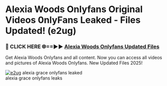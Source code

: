 # Alexia Woods Onlyfans Original Videos 0nlyFans Leaked - Files Updated! (e2ug)

<h3>🔴 CLICK HERE 🌐==►► <a href="https://tinyurl.com/x26r9saj" rel="nofollow">Alexia Woods Onlyfans Updated Files</a></h3>

Get Alexia Woods Onlyfans and all content. Now you can access all videos and pictures of Alexia Woods Onlyfans. New Updated Files 2025!

[![e2ug](https://i.imgur.com/LkgZPqh.gif)](https://tinyurl.com/x26r9saj)
alexia grace onlyfans leaked<br>
alexia grace onlyfans leaks